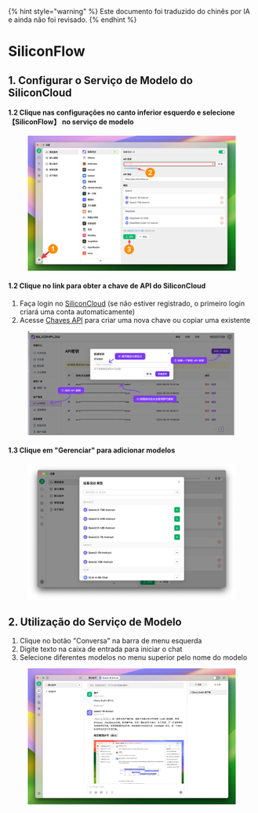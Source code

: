 
{% hint style="warning" %}
Este documento foi traduzido do chinês por IA e ainda não foi revisado.
{% endhint %}

# SiliconFlow

## 1. Configurar o Serviço de Modelo do SiliconCloud <a href="#id-2-siliconcloud" id="id-2-siliconcloud"></a>

#### [​](https://docs.siliconflow.cn/usercases/use-siliconcloud-in-cherry-studio#2-1)1.2 Clique nas configurações no canto inferior esquerdo e selecione 【SiliconFlow】 no serviço de modelo <a href="#id-2-1" id="id-2-1"></a>

<figure><img src="https://raw.githubusercontent.com/siliconflow/doc-images/refs/heads/main/1-apikey-settings.webp" alt=""><figcaption></figcaption></figure>

#### [​](https://docs.siliconflow.cn/usercases/use-siliconcloud-in-cherry-studio#2-2-siliconcloud-api)1.2 Clique no link para obter a chave de API do SiliconCloud <a href="#id-2-2-siliconcloud-api" id="id-2-2-siliconcloud-api"></a>

1. Faça login no [SiliconCloud](https://cloud.siliconflow.cn/) (se não estiver registrado, o primeiro login criará uma conta automaticamente)
2. Acesse [Chaves API](https://cloud.siliconflow.cn/account/ak) para criar uma nova chave ou copiar uma existente

<figure><img src="https://raw.githubusercontent.com/siliconflow/doc-images/refs/heads/main/2-siliconcloud-apikey.png" alt=""><figcaption></figcaption></figure>

#### [​](https://docs.siliconflow.cn/usercases/use-siliconcloud-in-cherry-studio#2-3)1.3 Clique em "Gerenciar" para adicionar modelos <a href="#id-2-3" id="id-2-3"></a>

<figure><img src="https://raw.githubusercontent.com/siliconflow/doc-images/refs/heads/main/3-models.png" alt=""><figcaption></figcaption></figure>

## [​](https://docs.siliconflow.cn/usercases/use-siliconcloud-in-cherry-studio#3)2. Utilização do Serviço de Modelo <a href="#id-3" id="id-3"></a>

1. Clique no botão "Conversa" na barra de menu esquerda
2. Digite texto na caixa de entrada para iniciar o chat
3. Selecione diferentes modelos no menu superior pelo nome do modelo

<figure><img src="https://raw.githubusercontent.com/siliconflow/doc-images/refs/heads/main/4-chat.webp" alt=""><figcaption></figcaption></figure>